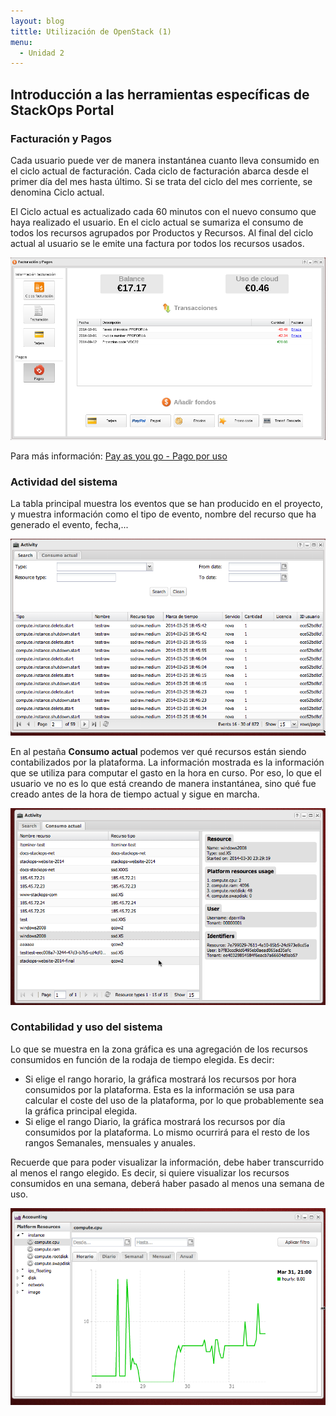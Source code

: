 ```yaml
---
layout: blog
tittle: Utilización de OpenStack (1)
menu:
  - Unidad 2
---
```


## Introducción a las herramientas específicas de StackOps Portal

### Facturación y Pagos

Cada usuario puede ver de manera instantánea cuanto lleva consumido en el ciclo actual de facturación. Cada ciclo de facturación abarca desde el primer día del mes hasta último. Si se trata del ciclo del mes corriente, se denomina Ciclo actual.

El Ciclo actual es actualizado cada 60 minutos con el nuevo consumo que haya realizado el usuario. En el ciclo actual se sumariza el consumo de todos los recursos agrupados por Productos y Recursos. Al final del ciclo actual al usuario se le emite una factura por todos los recursos usados.

![pago](img/demo4_1.png)

Para más información: [Pay as you go - Pago por uso](https://docs.stackops.net/payasyougo-es.html)

### Actividad del sistema

La tabla principal muestra los eventos que se han producido en el proyecto, y muestra información como el tipo de evento, nombre del recurso que ha generado el evento, fecha,...

![actividad](img/demo4_2.png)

En al pestaña **Consumo actual** podemos ver qué recursos están siendo contabilizados por la plataforma. La información mostrada es la información que se utiliza para computar el gasto en la hora en curso. Por eso, lo que el usuario ve no es lo que está creando de manera instantánea, sino qué fue creado antes de la hora de tiempo actual y sigue en marcha.

![actividad](img/demo4_3.png)

### Contabilidad y uso del sistema

Lo que se muestra en la zona gráfica es una agregación de los recursos consumidos en función de la rodaja de tiempo elegida. Es decir:

* Si elige el rango horario, la gráfica mostrará los recursos por hora consumidos por la plataforma. Esta es la información se usa para calcular el coste del uso de la plataforma, por lo que probablemente sea la gráfica principal elegida.
* Si elige el rango Diario, la gráfica mostrará los recursos por día consumidos por la plataforma. Lo mismo ocurrirá para el resto de los rangos Semanales, mensuales y anuales.

Recuerde que para poder visualizar la información, debe haber transcurrido al menos el rango elegido. Es decir, si quiere visualizar los recursos consumidos en una semana, deberá haber pasado al menos una semana de uso.

![contabilidad](img/demo4_4.png)
